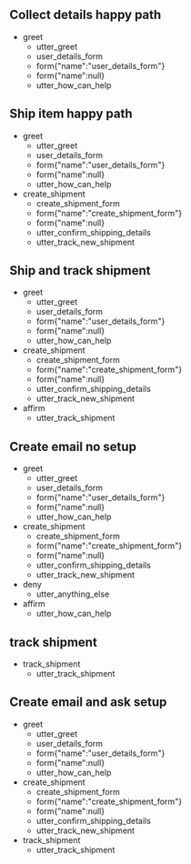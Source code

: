 ## Collect details happy path
* greet
    - utter_greet
    - user_details_form
    - form{"name":"user_details_form"}
    - form{"name":null}
    - utter_how_can_help

## Ship item happy path
* greet
    - utter_greet
    - user_details_form
    - form{"name":"user_details_form"}
    - form{"name":null}
    - utter_how_can_help
* create_shipment
    - create_shipment_form
    - form{"name":"create_shipment_form"}
    - form{"name":null}
    - utter_confirm_shipping_details
    - utter_track_new_shipment

## Ship and track shipment
* greet
    - utter_greet
    - user_details_form
    - form{"name":"user_details_form"}
    - form{"name":null}
    - utter_how_can_help
* create_shipment
    - create_shipment_form
    - form{"name":"create_shipment_form"}
    - form{"name":null}
    - utter_confirm_shipping_details
    - utter_track_new_shipment
* affirm
    - utter_track_shipment

## Create email no setup
* greet
    - utter_greet
    - user_details_form
    - form{"name":"user_details_form"}
    - form{"name":null}
    - utter_how_can_help
* create_shipment
    - create_shipment_form
    - form{"name":"create_shipment_form"}
    - form{"name":null}
    - utter_confirm_shipping_details
    - utter_track_new_shipment
* deny
    - utter_anything_else
* affirm
    - utter_how_can_help

## track shipment
* track_shipment
    - utter_track_shipment

## Create email and ask setup
* greet
    - utter_greet
    - user_details_form
    - form{"name":"user_details_form"}
    - form{"name":null}
    - utter_how_can_help
* create_shipment
    - create_shipment_form
    - form{"name":"create_shipment_form"}
    - form{"name":null}
    - utter_confirm_shipping_details
    - utter_track_new_shipment
* track_shipment
    - utter_track_shipment
